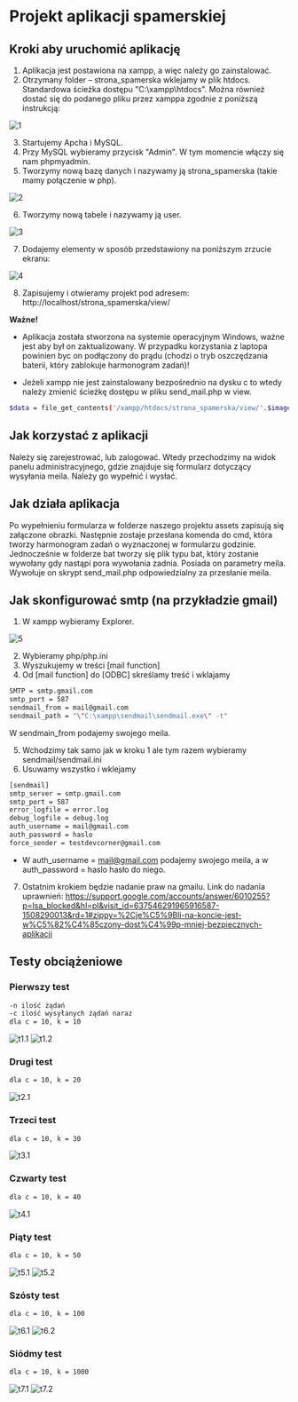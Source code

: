 # Projekt aplikacji spamerskiej 

## Kroki aby uruchomić aplikację 

1. Aplikacja jest postawiona na xampp, a więc należy go zainstalować. 
2. Otrzymany folder – strona_spamerska wklejamy w plik htdocs. Standardowa ścieżka dostępu "C:\xampp\htdocs". Można również dostać się do podanego pliku przez xamppa zgodnie z poniższą instrukcją: 

![1](photo/1.png)

3. Startujemy Apcha i MySQL. 
4. Przy MySQL wybieramy przycisk "Admin". W tym momencie włączy się nam phpmyadmin.
5. Tworzymy nową bazę danych i nazywamy ją strona_spamerska (takie mamy połączenie w php).

![2](photo/2.png)

6. Tworzymy nową tabele i nazywamy ją user.

![3](photo/3.png)

7. Dodajemy elementy w sposób przedstawiony na poniższym zrzucie ekranu:

![4](photo/4.png)

8. Zapisujemy i otwieramy projekt pod adresem: http://localhost/strona_spamerska/view/

**Ważne!**

- Aplikacja została stworzona na systemie operacyjnym Windows, ważne jest aby był on zaktualizowany. W przypadku korzystania z laptopa powinien byc on podłączony do prądu (chodzi o tryb oszczędzania baterii, który zablokuje harmonogram zadań)!

- Jeżeli xampp nie jest zainstalowany bezpośrednio na dysku c to wtedy należy zmienić ścieżkę dostępu w pliku send_mail.php w view.

```bash
$data = file_get_contents('/xampp/htdocs/strona_spamerska/view/'.$image);
```

## Jak korzystać z aplikacji

Należy się zarejestrować, lub zalogować. Wtedy przechodzimy na widok panelu administracyjnego, gdzie znajduje się formularz dotyczący wysyłania meila. Należy go wypełnić i wysłać.

## Jak działa aplikacja 

Po wypełnieniu formularza w folderze naszego projektu assets zapisują się załączone obrazki. Następnie zostaje przesłana komenda do cmd, która tworzy harmonogram zadań o wyznaczonej w formularzu godzinie. Jednocześnie w folderze bat tworzy się plik typu bat, który zostanie wywołany gdy nastąpi pora wywołania zadnia. Posiada on parametry meila. Wywołuje on  skrypt send_mail.php odpowiedzialny za przesłanie meila. 

## Jak skonfigurować smtp (na przykładzie gmail)

1. W xampp wybieramy Explorer.

![5](photo/5.png)

2. Wybieramy php/php.ini
3. Wyszukujemy w treści [mail function]
4. Od [mail function] do [ODBC] skreślamy treść i wklajamy

```bash
SMTP = smtp.gmail.com
smtp_port = 587
sendmail_from = mail@gmail.com 
sendmail_path = "\"C:\xampp\sendmail\sendmail.exe\" -t" 
```

W sendmain_from podajemy swojego meila.

5. Wchodzimy tak samo jak w kroku 1 ale tym razem wybieramy sendmail/sendmail.ini
6. Usuwamy wszystko i wklejamy

```bash
[sendmail]
smtp_server = smtp.gmail.com 
smtp_port = 587 
error_logfile = error.log 
debug_logfile = debug.log 
auth_username = mail@gmail.com 
auth_password = haslo 
force_sender = testdevcorner@gmail.com
``` 

- W auth_username = mail@gmail.com podajemy swojego meila, a w auth_password = haslo  hasło do niego.

7. Ostatnim krokiem będzie nadanie praw na gmailu. Link do nadania uprawnień: 
https://support.google.com/accounts/answer/6010255?p=lsa_blocked&hl=pl&visit_id=637546291965916587-1508290013&rd=1#zippy=%2Cje%C5%9Bli-na-koncie-jest-w%C5%82%C4%85czony-dost%C4%99p-mniej-bezpiecznych-aplikacji

## Testy obciążeniowe

### Pierwszy test
```bash 
-n ilość żądań
-c ilość wysyłanych żądań naraz
dla c = 10, k = 10 
``` 

![t1.1](photo/t1.1.png)
![t1.2](photo/t1.2.png)

### Drugi test
```bash  
dla c = 10, k = 20
``` 

![t2.1](photo/t2.1.png)

### Trzeci test
```bash  
dla c = 10, k = 30
``` 

![t3.1](photo/t3.1.png)

### Czwarty test
```bash  
dla c = 10, k = 40
``` 

![t4.1](photo/t4.1.png)

### Piąty test
```bash  
dla c = 10, k = 50
``` 

![t5.1](photo/t5.1.png)
![t5.2](photo/t5.2.png)

### Szósty test
```bash  
dla c = 10, k = 100
``` 

![t6.1](photo/t6.1.png)
![t6.2](photo/t6.2.png)

### Siódmy test
```bash  
dla c = 10, k = 1000
``` 

![t7.1](photo/t7.1.png)
![t7.2](photo/t7.2.png)